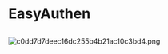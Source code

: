 # EasyAuthen

##

![c0dd7d7deec16dc255b4b21ac10c3bd4.png](http://img.in.th/images/c0dd7d7deec16dc255b4b21ac10c3bd4.png)
